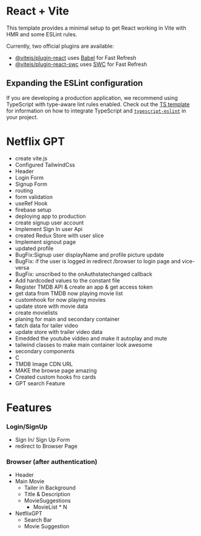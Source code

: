 # React + Vite

This template provides a minimal setup to get React working in Vite with HMR and some ESLint rules.

Currently, two official plugins are available:

- [@vitejs/plugin-react](https://github.com/vitejs/vite-plugin-react/blob/main/packages/plugin-react) uses [Babel](https://babeljs.io/) for Fast Refresh
- [@vitejs/plugin-react-swc](https://github.com/vitejs/vite-plugin-react/blob/main/packages/plugin-react-swc) uses [SWC](https://swc.rs/) for Fast Refresh

## Expanding the ESLint configuration

If you are developing a production application, we recommend using TypeScript with type-aware lint rules enabled. Check out the [TS template](https://github.com/vitejs/vite/tree/main/packages/create-vite/template-react-ts) for information on how to integrate TypeScript and [`typescript-eslint`](https://typescript-eslint.io) in your project.

# Netflix GPT
- create vite.js
- Configured TailwindCss
- Header
- Login Form
- Signup Form
- routing
- form validation
- useRef Hook
- firebase setup
- deploying app to production 
- create signup user account
- Implement Sign In user Api
- created Redux Store with user slice
- Implement signout page
- updated profile
- BugFix:Signup user displayName and profile picture update
- BugFix: if the user is logged in redirect /browser to login page and vice-versa
- BugFix: unscribed to the onAuthstatechanged callback
- Add hardcoded values to the constant file
- Register TMDB API & create an app & get access token 
- get data from TMDB now playing movie list
- customhook for now playing movies
- update store with movie data
- create movielists
- planing for main and secondary container
- fatch data for tailer video
- update store with trailer video data
- Emedded the youtube viddeo and make it autoplay and mute
- tailwind classes to make main container look awesome
- secondary components
- C
- TMDB Image CDN URL
- MAKE the browse page amazing 
- Created custom hooks fro cards
- GPT search Feature

 


# Features
### Login/SignUp
- Sign In/ Sign Up Form
- redirect to Browser Page


### Browser (after authentication)
- Header
- Main Movie
    - Tailer in Background
    - Title & Description
    - MovieSuggestions
        - MovieList * N
- NetflixGPT
    - Search Bar
    - Movie Suggestion